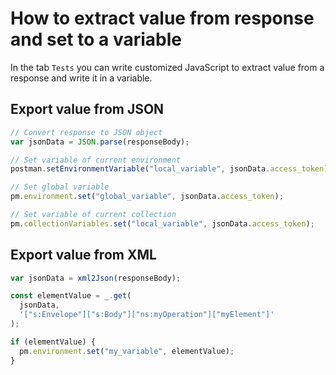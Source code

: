# How to extract value from response and set to a variable

In the tab `Tests` you can write customized JavaScript to extract value from a response and write it in a variable.

## Export value from JSON

```javascript
// Convert response to JSON object
var jsonData = JSON.parse(responseBody);

// Set variable of current environment
postman.setEnvironmentVariable("local_variable", jsonData.access_token);

// Set global variable
pm.environment.set("global_variable", jsonData.access_token);

// Set variable of current collection
pm.collectionVariables.set("local_variable", jsonData.access_token);
```

## Export value from XML

```javascript
var jsonData = xml2Json(responseBody);

const elementValue = _.get(
  jsonData,
  '["s:Envelope"]["s:Body"]["ns:myOperation"]["myElement"]'
);

if (elementValue) {
  pm.environment.set("my_variable", elementValue);
}
```
